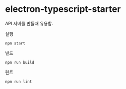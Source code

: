 # electron-typescript-starter

API 서버를 만들때 유용함.

실행
```
npm start
```

빌드
```
npm run build
```

린트
```
npm run lint
```
